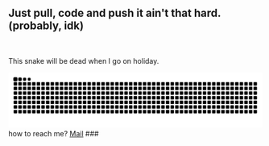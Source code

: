 <h2 align="left">Just pull, code and push it ain't that hard. (probably, idk)</h2>

<br clear="both">
<p>This snake will be dead when I go on holiday.</p>
<img src="https://raw.githubusercontent.com/Deannv/Deannv/output/snake.svg" alt="Snake animation" />
how to reach me? <a href="mailto:kemas@akarui.dev">Mail</a>
###

